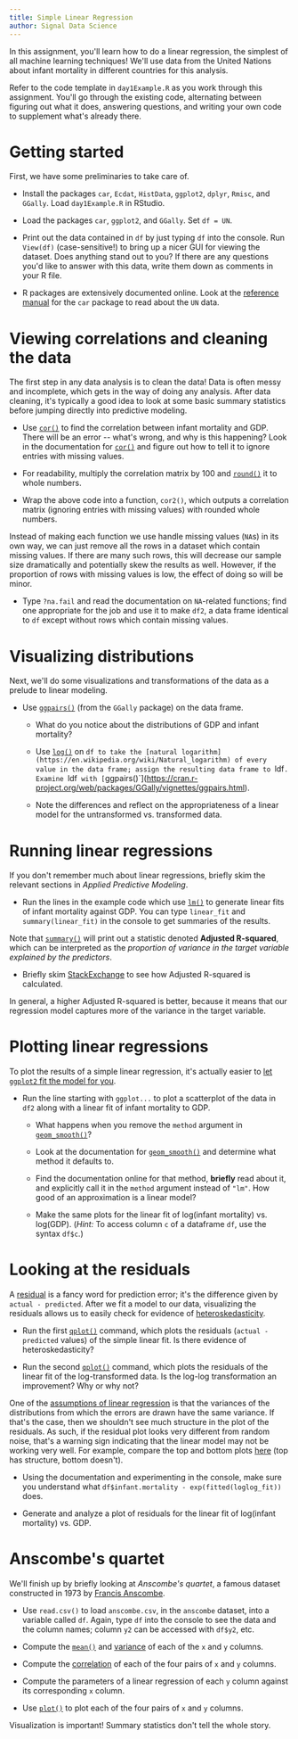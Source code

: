 ```yaml
---
title: Simple Linear Regression
author: Signal Data Science
---
```


In this assignment, you'll learn how to do a linear regression, the simplest of all machine learning techniques! We'll use data from the United Nations about infant mortality in different countries for this analysis.

Refer to the code template in `day1Example.R` as you work through this assignment. You'll go through the existing code, alternating between figuring out what it does, answering questions, and writing your own code to supplement what's already there.

Getting started
===============

First, we have some preliminaries to take care of.

* Install the packages `car`, `Ecdat`, `HistData`, `ggplot2`, `dplyr`, `Rmisc`, and `GGally`. Load `day1Example.R` in RStudio.

* Load the packages `car`, `ggplot2`, and `GGally`. Set `df = UN`.

* Print out the data contained in `df` by just typing `df` into the console. Run `View(df)` (case-sensitive!) to bring up a nicer GUI for viewing the dataset. Does anything stand out to you? If there are any questions you'd like to answer with this data, write them down as comments in your R file.

* R packages are extensively documented online. Look at the [reference manual](https://cran.r-project.org/web/packages/car/) for the `car` package to read about the `UN` data.

Viewing correlations and cleaning the data
==========================================

The first step in any data analysis is to clean the data! Data is often messy and incomplete, which gets in the way of doing any analysis. After data cleaning, it's typically a good idea to look at some basic summary statistics before jumping directly into predictive modeling.

* Use [`cor()`](https://stat.ethz.ch/R-manual/R-devel/library/stats/html/cor.html) to find the correlation between infant mortality and GDP. There will be an error -- what's wrong, and why is this happening? Look in the documentation for [`cor()`](https://stat.ethz.ch/R-manual/R-devel/library/stats/html/cor.html) and figure out how to tell it to ignore entries with missing values.

* For readability, multiply the correlation matrix by 100 and [`round()`](https://stat.ethz.ch/R-manual/R-devel/library/base/html/Round.html) it to whole numbers.

* Wrap the above code into a function, `cor2()`, which outputs a correlation matrix (ignoring entries with missing values) with rounded whole numbers.

Instead of making each function we use handle missing values (`NA`s) in its own way, we can just remove all the rows in a dataset which contain missing values. If there are many such rows, this will decrease our sample size dramatically and potentially skew the results as well. However, if the proportion of rows with missing values is low, the effect of doing so will be minor.

* Type `?na.fail` and read the documentation on `NA`-related functions; find one appropriate for the job and use it to make `df2`, a data frame identical to `df` except without rows which contain missing values.

Visualizing distributions
=========================

Next, we'll do some visualizations and transformations of the data as a prelude to linear modeling.

* Use [`ggpairs()`](https://cran.r-project.org/web/packages/GGally/vignettes/ggpairs.html) (from the `GGally` package) on the data frame.

	* What do you notice about the distributions of GDP and infant mortality?

	* Use [`log()`](https://stat.ethz.ch/R-manual/R-devel/library/base/html/Log.html) on `df to take the [natural logarithm](https://en.wikipedia.org/wiki/Natural_logarithm) of every value in the data frame; assign the resulting data frame to `ldf`. Examine `ldf` with [`ggpairs()`](https://cran.r-project.org/web/packages/GGally/vignettes/ggpairs.html).

	* Note the differences and reflect on the appropriateness of a linear model for the untransformed vs. transformed data.

Running linear regressions
==========================

If you don't remember much about linear regressions, briefly skim the relevant sections in *Applied Predictive Modeling*.

* Run the lines in the example code which use [`lm()`](https://stat.ethz.ch/R-manual/R-devel/library/stats/html/lm.html) to generate linear fits of infant mortality against GDP. You can type `linear_fit` and `summary(linear_fit)` in the console to get summaries of the results.

Note that [`summary()`](https://stat.ethz.ch/R-manual/R-devel/library/base/html/summary.html) will print out a statistic denoted **Adjusted R-squared**, which can be interpreted as the *proportion of variance in the target variable explained by the predictors*.

* Briefly skim [StackExchange](http://stats.stackexchange.com/questions/48703/what-is-the-adjusted-r-squared-formula-in-lm-in-r-and-how-should-it-be-interpret) to see how Adjusted R-squared is calculated.

In general, a higher Adjusted R-squared is better, because it means that our regression model captures more of the variance in the target variable.

Plotting linear regressions
===========================

To plot the results of a simple linear regression, it's actually easier to [let `ggplot2` fit the model for you](http://stackoverflow.com/a/1476280/3721976).

* Run the line starting with `ggplot...` to plot a scatterplot of the data in `df2` along with a linear fit of infant mortality to GDP.

	* What happens when you remove the `method` argument in [`geom_smooth()`](http://docs.ggplot2.org/current/geom_smooth.html)?

	* Look at the documentation for [`geom_smooth()`](http://docs.ggplot2.org/current/geom_smooth.html) and determine what method it defaults to.

	* Find the documentation online for that method, **briefly** read about it, and explicitly call it in the `method` argument instead of `"lm"`. How good of an approximation is a linear model?

	* Make the same plots for the linear fit of log(infant mortality) vs. log(GDP). (*Hint:* To access column `c` of a dataframe `df`, use the syntax `df$c`.)

Looking at the residuals
========================

A [residual](https://en.wikipedia.org/wiki/Residual_(numerical_analysis)) is a fancy word for prediction error; it's the difference given by `actual - predicted`. After we fit a model to our data, visualizing the residuals  allows us to easily check for evidence of [heteroskedasticity](https://en.wikipedia.org/wiki/Heteroscedasticity#Fixes).

* Run the first [`qplot()`](http://docs.ggplot2.org/current/qplot.html) command, which plots the residuals (`actual - predicted` values) of the simple linear fit. Is there evidence of heteroskedasticity?

* Run the second [`qplot()`](http://docs.ggplot2.org/current/qplot.html) command, which plots the residuals of the linear fit of the log-transformed data. Is the log-log transformation an improvement? Why or why not?

One of the [assumptions of linear regression](https://en.wikipedia.org/wiki/Linear_regression#Assumptions) is that the variances of the distributions from which the errors are drawn have the same variance. If that's the case, then we shouldn't see much structure in the plot of the residuals. As such, if the residual plot looks very different from random noise, that's a warning sign indicating that the linear model may not be working very well. For example, compare the top and bottom plots [here](https://upload.wikimedia.org/wikipedia/en/thumb/5/5d/Hsked_residual_compare.svg/630px-Hsked_residual_compare.svg.png) (top has structure, bottom doesn't).

* Using the documentation and experimenting in the console, make sure you understand what `df$infant.mortality - exp(fitted(loglog_fit))` does.

* Generate and analyze a plot of residuals for the linear fit of log(infant mortality) vs. GDP.

Anscombe's quartet
==================

We'll finish up by briefly looking at *Anscombe's quartet*, a famous dataset constructed in 1973 by [Francis Anscombe](https://en.wikipedia.org/wiki/Frank_Anscombe).

* Use `read.csv()` to load `anscombe.csv`, in the `anscombe` dataset, into a variable called `df`. Again, type `df` into the console to see the data and the column names; column `y2` can be accessed with `df$y2`, etc.

* Compute the [`mean()`](https://stat.ethz.ch/R-manual/R-devel/library/base/html/mean.html) and [variance](https://stat.ethz.ch/R-manual/R-devel/library/stats/html/cor.html) of each of the `x` and `y` columns.

* Compute the [correlation](https://stat.ethz.ch/R-manual/R-devel/library/stats/html/cor.html) of each of the four pairs of `x` and `y` columns.

* Compute the parameters of a linear regression of each `y` column against its corresponding `x` column.

* Use [`plot()`](https://stat.ethz.ch/R-manual/R-devel/library/graphics/html/plot.html) to plot each of the four pairs of `x` and `y` columns.

Visualization is important! Summary statistics don't tell the whole story.